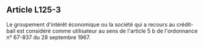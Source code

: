Article L125-3
----
Le groupement d'intérêt économique ou la société qui a recours au crédit-bail
est considéré comme utilisateur au sens de l'article 5 b de l'ordonnance n°
67-837 du 28 septembre 1967.
